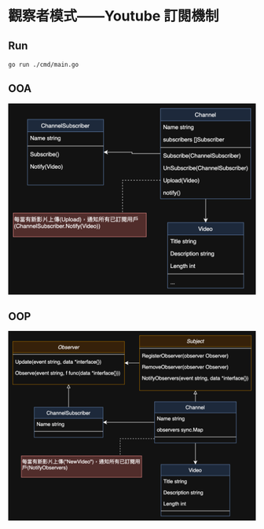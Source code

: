 # 觀察者模式——Youtube 訂閱機制

## Run
```shell
go run ./cmd/main.go
```

## OOA
![](docs/3-1-OOA.png)

## OOP
![](docs/3-1-OOP.png)

